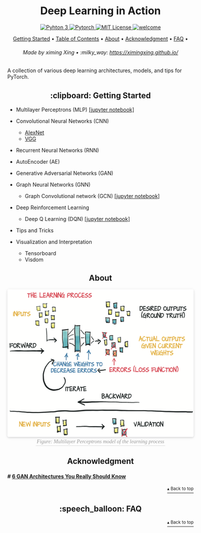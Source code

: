 <h1 id="dlic" align="center">Deep Learning in Action</h1>

<p align="center">
    <a href="https://www.python.org/">
        <img src="https://img.shields.io/badge/python-3.5%20%7C%203.6%20%7C%203.7-success" alt="Pyhton 3">
    </a>
     <a href="https://pytorch.org/">
        <img src="https://img.shields.io/badge/Pytorch-1.x-success" alt="Pytorch">
    </a>
    <a href="http://www.apache.org/licenses/">
        <img src="https://img.shields.io/badge/license-MIT-blue" alt="MIT License">
    </a>
    <a href="https://github.com/ximingxing/Deep-Learning-in-Action/pulls">
        <img src="https://img.shields.io/static/v1.svg?label=Contributions&message=Welcome&color=0059b3&style=flat-square" alt="welcome">
    </a>
</p>

<p align="center">
    <a href="#clipboard-getting-started">Getting Started</a> •
    <a href="#table-of-contents">Table of Contents</a> •
    <a href="#about">About</a> •
    <a href="#acknowledgment">Acknowledgment</a> •
    <a href="#speech_balloon-faq">FAQ</a> •
</p>

<h6 align="center">Made by ximing Xing • :milky_way: 
<a href="https://ximingxing.github.io/">https://ximingxing.github.io/</a>
</h6>

A collection of various deep learning architectures, models, and tips for PyTorch.

<h2 align="center">:clipboard: Getting Started</h2>

* Multilayer Perceptrons (MLP) [[jupyter notebook]](https://github.com/rasbt/deeplearning-models/blob/master/pytorch_ipynb/mlp/mlp-basic.ipynb)

* Convolutional Neural Networks (CNN)

    *  [AlexNet](https://github.com/ximingxing/Deep-Learning-in-Action/blob/master/convolutional_neural_networks/model/alexnet.py)
    *  [VGG](https://github.com/ximingxing/Deep-Learning-in-Action/blob/master/convolutional_neural_networks/model/vgg.py)

* Recurrent Neural Networks (RNN)

* AutoEncoder (AE)

* Generative Adversarial Networks (GAN)

* Graph Neural Networks (GNN)

    * Graph Convolutional network (GCN) [[jupyter notebook]](https://github.com/ximingxing/Deep-Learning-in-Action/blob/master/graph_neural_networks/gcn/graph_convolutional_neural_network.ipynb)
        
* Deep Reinforcement Learning

    * Deep Q Learning (DQN) [[jupyter notebook]](https://github.com/ximingxing/Deep-Learning-in-Action/blob/master/deep_reinforcement_learning/DQN.ipynb)

* Tips and Tricks

* Visualization and Interpretation

    * Tensorboard
    * Visdom

<h2 align="center">About</h2>

<div align="center">
    <img style="border-radius: 0.3125em; box-shadow: 0 2px 4px 0 rgba(34,36,38,.12),0 2px 10px 0 rgba(34,36,38,.08);"
    height="400"
    src="https://github.com/ximingxing/Images/raw/master/dlic/mental_model_of_the_learning_process.png">
    <br>
    <div style="border-bottom: 1px solid #d9d9d9;display:inline-block;color: #999;padding: 2px;
    font-style: oblique; font-family: 'Times New Roman'">
    Figure: Multilayer Perceptrons model of the learning process</div>
</div>

<h2 align="center">Acknowledgment</h2>

#### # [6 GAN Architectures You Really Should Know](https://neptune.ai/blog/6-gan-architectures)

<p align="right"><a href="#dlic"><sup>▴ Back to top</sup></a></p>

<h2 align="center">:speech_balloon: FAQ</h2>
<p align="right"><a href="#dlic"><sup>▴ Back to top</sup></a></p>
